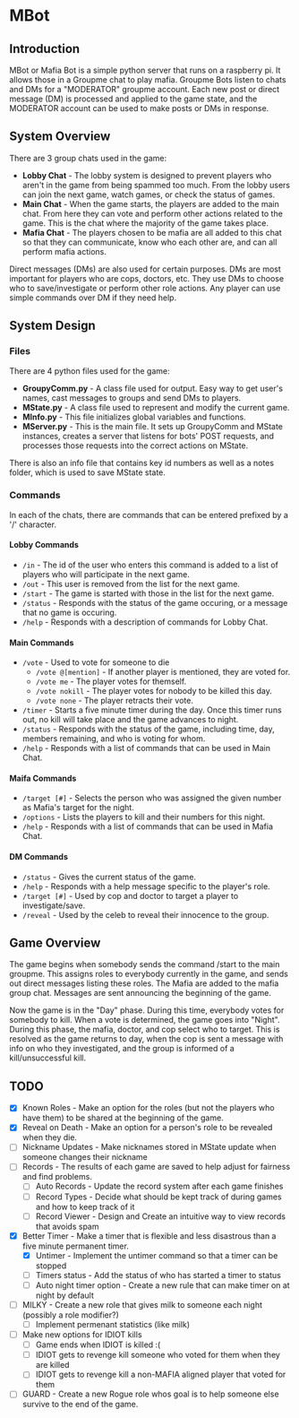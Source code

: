 # MBot

## Introduction

MBot or Mafia Bot is a simple python server that runs on a raspberry pi. It allows those
in a Groupme chat to play mafia. Groupme Bots listen to chats and DMs for a "MODERATOR"
groupme account. Each new post or direct message (DM) is processed and applied to the game state,
and the MODERATOR account can be used to make posts or DMs in response.

## System Overview

There are 3 group chats used in the game:
* **Lobby Chat** - The lobby system is designed to prevent players who aren't in the game from being
spammed too much. From the lobby users can join the next game, watch games, or check
the status of games.
* **Main Chat** - When the game starts, the players are added to the main chat. From here they can
vote and perform other actions related to the game. This is the chat where the majority
of the game takes place.
* **Mafia Chat** - The players chosen to be mafia are all added to this chat so that they can communicate,
know who each other are, and can all perform mafia actions.

Direct messages (DMs) are also used for certain purposes.
DMs are most important for players who are cops, doctors, etc. They use DMs to choose
who to save/investigate or perform other role actions. Any player can use simple commands
over DM if they need help.

## System Design

### Files
There are 4 python files used for the game:
* **GroupyComm.py** - A class file used for output. Easy way to get user's names, cast messages to groups
and send DMs to players.
* **MState.py** - A class file used to represent and modify the current game.
* **MInfo.py** - This file initializes global variables and functions.
* **MServer.py** - This is the main file. It sets up GroupyComm and MState instances, creates a server
that listens for bots' POST requests, and processes those requests into the correct actions on MState.

There is also an info file that contains key id numbers as well as a notes folder, which is used to save
MState state.

### Commands

In each of the chats, there are commands that can be entered prefixed by a '/' character.

#### Lobby Commands

* `/in` - The id of the user who enters this command is added to a list of players who will
participate in the next game.
* `/out` - This user is removed from the list for the next game.
* `/start` - The game is started with those in the list for the next game.
* `/status` - Responds with the status of the game occuring, or a message that no game is occuring.
* `/help` - Responds with a description of commands for Lobby Chat.

#### Main Commands

* `/vote` - Used to vote for someone to die
  * `/vote @[mention]` - If another player is mentioned, they are voted for.
  * `/vote me` - The player votes for themself.
  * `/vote nokill` - The player votes for nobody to be killed this day.
  * `/vote none` - The player retracts their vote.
* `/timer` - Starts a five minute timer during the day. Once this timer runs out,
no kill will take place and the game advances to night.
* `/status` - Responds with the status of the game, including time, day, members remaining,
and who is voting for whom.
* `/help` - Responds with a list of commands that can be used in Main Chat.

#### Maifa Commands

* `/target [#]` - Selects the person who was assigned the given number as Mafia's target for the night.
* `/options` - Lists the players to kill and their numbers for this night.
* `/help` - Responds with a list of commands that can be used in Mafia Chat.

#### DM Commands

* `/status` - Gives the current status of the game.
* `/help` - Responds with a help message specific to the player's role.
* `/target [#]` - Used by cop and doctor to target a player to investigate/save.
* `/reveal` - Used by the celeb to reveal their innocence to the group.

## Game Overview

The game begins when somebody sends the command /start to the main groupme. This assigns roles to everybody currently in the game, and sends out direct messages listing these roles. The Mafia are added to the mafia group chat. Messages are sent announcing the beginning of the game.

Now the game is in the "Day" phase. During this time, everybody votes for somebody to kill. When a vote is determined, the game goes into "Night". During this phase, the mafia, doctor, and cop select who to target. This is resolved as the game returns to day, when the cop is sent a message with info on who they investigated, and the group is informed of a kill/unsuccessful kill.

## TODO

- [x] Known Roles - Make an option for the roles (but not the players who have them) to be shared at the beginning of the game.
- [x] Reveal on Death - Make an option for a person's role to be revealed when they die.
- [ ] Nickname Updates - Make nicknames stored in MState update when someone changes their nickname
- [ ] Records - The results of each game are saved to help adjust for fairness and find problems.
  - [ ] Auto Records - Update the record system after each game finishes
  - [ ] Record Types - Decide what should be kept track of during games and how to keep track of it
  - [ ] Record Viewer - Design and Create an intuitive way to view records that avoids spam
- [x] Better Timer - Make a timer that is flexible and less disastrous than a five minute permanent timer.
  - [x] Untimer - Implement the untimer command so that a timer can be stopped
  - [ ] Timers status - Add the status of who has started a timer to status
  - [ ] Auto night timer option - Create a new rule that can make timer on at night by default
- [ ] MILKY - Create a new role that gives milk to someone each night (possibly a role modifier?)
  - [ ] Implement permenant statistics (like milk)
- [ ] Make new options for IDIOT kills
  - [ ] Game ends when IDIOT is killed :(
  - [ ] IDIOT gets to revenge kill someone who voted for them when they are killed
  - [ ] IDIOT gets to revenge kill a non-MAFIA aligned player that voted for them
- [ ] GUARD - Create a new Rogue role whos goal is to help someone else survive to the end of the game.
